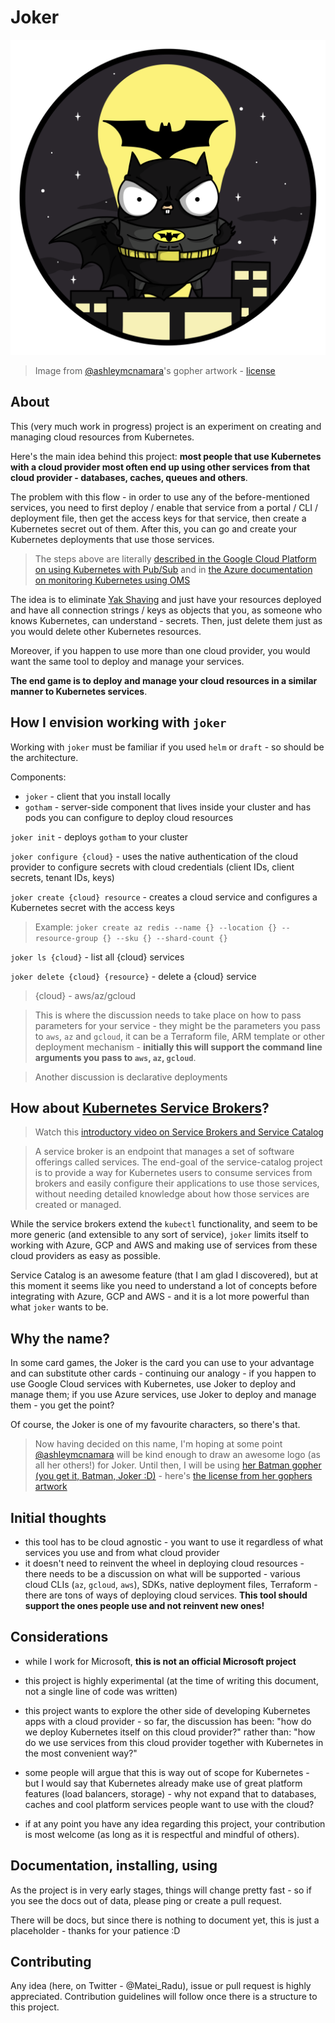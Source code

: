 Joker
=====
![](https://raw.githubusercontent.com/ashleymcnamara/gophers/master/BATMAN_GOPHER.png)

> Image from [@ashleymcnamara](https://github.com/ashleymcnamara/gophers)'s gopher artwork - [license](https://github.com/ashleymcnamara/gophers/blob/master/LICENSE)

About
-----

This (very much work in progress) project is an experiment on creating and managing cloud resources from Kubernetes.

Here's the main idea behind this project: **most people that use Kubernetes with a cloud provider most often end up using other services from that cloud provider - databases, caches, queues and others**.

The problem with this flow - in order to use any of the before-mentioned services, you need to first deploy / enable that service from a portal / CLI / deployment file, then get the access keys for that service, then create a Kubernetes secret out of them. After this, you can go and create your Kubernetes deployments that use those services.

> The steps above are literally [described in the Google Cloud Platform on using Kubernetes with Pub/Sub](https://cloud.google.com/container-engine/docs/tutorials/authenticating-to-cloud-platform) and in [the Azure documentation on monitoring Kubernetes using OMS](https://docs.microsoft.com/en-us/azure/container-service/kubernetes/container-service-kubernetes-oms)

The idea is to eliminate [Yak Shaving](https://www.hanselman.com/blog/YakShavingDefinedIllGetThatDoneAsSoonAsIShaveThisYak.aspx) and just have your resources deployed and have all connection strings / keys as objects that you, as someone who knows Kubernetes, can understand - secrets. Then, just delete them just as you would delete other Kubernetes resources.


Moreover, if you happen to use more than one cloud provider, you would want the same tool to deploy and manage your services.

**The end game is to deploy and manage your cloud resources in a similar manner to Kubernetes services**.


How I envision working with `joker`
----------------------------------

Working with `joker` must be familiar if you used `helm` or `draft` - so should be the architecture.

Components:

- `joker` - client that you install locally
- `gotham` - server-side component that lives inside your cluster and has pods you can configure to deploy cloud resources

`joker init` - deploys `gotham` to your cluster

`joker configure {cloud}` - uses the native authentication of the cloud provider to configure secrets with cloud credentials (client IDs, client secrets, tenant IDs, keys)

`joker create {cloud} resource` - creates a cloud service and configures a Kubernetes secret with the access keys

> Example: `joker create az redis --name {} --location {} --resource-group {} --sku {} --shard-count {}`

`joker ls {cloud}` - list all {cloud} services

`joker delete {cloud} {resource}` - delete a {cloud} service


> {cloud} - aws/az/gcloud

> This is where the discussion needs to take place on how to pass parameters for your service - they might be the parameters you pass to `aws`, `az` and `gcloud`, it can be a Terraform file, ARM template or other deployment mechanism - **initially this will support the command line arguments you pass to `aws`, `az`, `gcloud`**.

> Another discussion is declarative deployments


How about [Kubernetes Service Brokers](https://github.com/kubernetes-incubator/service-catalog)?
-------------------------------------

> Watch this [introductory video on Service Brokers and Service Catalog](https://www.youtube.com/watch?v=0aLqc-o256w&app=desktop)

> A service broker is an endpoint that manages a set of software offerings called services. The end-goal of the service-catalog project is to provide a way for Kubernetes users to consume services from brokers and easily configure their applications to use those services, without needing detailed knowledge about how those services are created or managed.


While the service brokers extend the `kubectl` functionality, and seem to be more generic (and extensible to any sort of service), `joker` limits itself to working with Azure, GCP and AWS and making use of services from these cloud providers as easy as possible.

Service Catalog is an awesome feature (that I am glad I discovered), but at this moment it seems like you need to understand a lot of concepts before integrating with Azure, GCP and AWS - and it is a lot more powerful than what `joker` wants to be.

Why the name?
-------------

In some card games, the Joker is the card you can use to your advantage and can substitute other cards - continuing our analogy - if you happen to use Google Cloud services with Kubernetes, use Joker to deploy and manage them; if you use Azure services, use Joker to deploy and manage them - you get the point?

Of course, the Joker is one of my favourite characters, so there's that.

> Now having decided on this name, I'm hoping at some point [@ashleymcnamara](https://github.com/ashleymcnamara/gophers) will be kind enough to draw an awesome logo (as all her others!) for Joker. Until then, I will be using [her Batman gopher (you get it, Batman, Joker :D)](https://github.com/ashleymcnamara/gophers/blob/master/BATMAN_GOPHER.png) - here's [the license from her gophers artwork](https://github.com/ashleymcnamara/gophers/blob/master/LICENSE)

Initial thoughts
----------------

- this tool has to be cloud agnostic - you want to use it regardless of what services you use and from what cloud provider
- it doesn't need to reinvent the wheel in deploying cloud resources - there needs to be a discussion on what will be supported - various cloud CLIs (`az`, `gcloud`, `aws`), SDKs, native deployment files, Terraform - there are tons of ways of deploying cloud services. **This tool should support the ones people use and not reinvent new ones!**


Considerations
--------------

- while I work for Microsoft, **this is not an official Microsoft project**
- this project is highly experimental (at the time of writing this document, not a single line of code was written)
- this project wants to explore the other side of developing Kubernetes apps with a cloud provider - so far, the discussion has been: "how do we deploy Kubernetes itself on this cloud provider?" rather than: "how do we use services from this cloud provider together with Kubernetes in the most convenient way?"

- some people will argue that this is way out of scope for Kubernetes - but I would say that Kubernetes already make use of great platform features (load balancers, storage) - why not expand that to databases, caches and cool platform services people want to use with the cloud?

- if at any point you have any idea regarding this project, your contribution is most welcome (as long as it is respectful and mindful of others).

Documentation, installing, using
--------------------------------

As the project is in very early stages, things will change pretty fast - so if you see the docs out of data, please ping or create a pull request. 

There will be docs, but since there is nothing to document yet, this is just a placeholder - thanks for your patience :D

Contributing
------------

Any idea (here, on Twitter - @Matei_Radu), issue or pull request is highly appreciated. Contribution guidelines will follow once there is a structure to this project.
